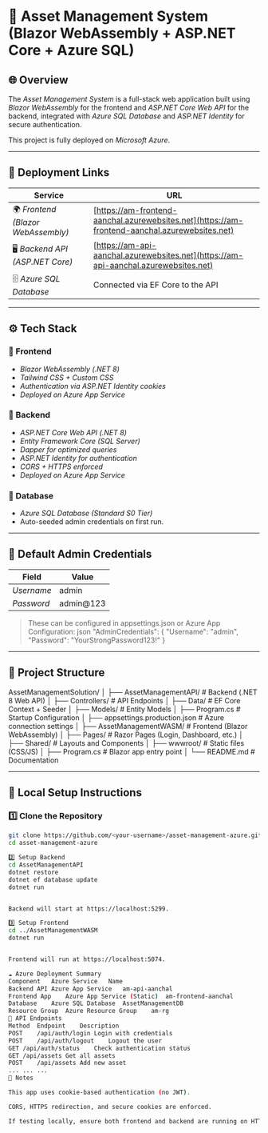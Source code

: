 # 💼 Asset Management System (Blazor WebAssembly + ASP.NET Core + Azure SQL)

## 🌐 Overview
The *Asset Management System* is a full-stack web application built using *Blazor WebAssembly* for the frontend and *ASP.NET Core Web API* for the backend, integrated with *Azure SQL Database* and *ASP.NET Identity* for secure authentication.

This project is fully deployed on *Microsoft Azure*.

---

## 🚀 Deployment Links

| Service | URL |
|----------|-----|
| 🌍 *Frontend (Blazor WebAssembly)* | [https://am-frontend-aanchal.azurewebsites.net](https://am-frontend-aanchal.azurewebsites.net) |
| 🖥 *Backend API (ASP.NET Core)* | [https://am-api-aanchal.azurewebsites.net](https://am-api-aanchal.azurewebsites.net) |
| 🗄 *Azure SQL Database* | Connected via EF Core to the API |

---

## ⚙ Tech Stack

### 🧩 Frontend
- *Blazor WebAssembly (.NET 8)*
- *Tailwind CSS + Custom CSS*
- *Authentication via ASP.NET Identity cookies*
- *Deployed on Azure App Service*

### 🔧 Backend
- *ASP.NET Core Web API (.NET 8)*
- *Entity Framework Core (SQL Server)*
- *Dapper for optimized queries*
- *ASP.NET Identity for authentication*
- *CORS + HTTPS enforced*
- *Deployed on Azure App Service*

### 💾 Database
- *Azure SQL Database (Standard S0 Tier)*
- Auto-seeded admin credentials on first run.

---

## 🔑 Default Admin Credentials

| Field | Value |
|--------|--------|
| *Username* | admin |
| *Password* | admin@123 |

> These can be configured in appsettings.json or Azure App Configuration:
> json
> "AdminCredentials": {
>   "Username": "admin",
>   "Password": "YourStrongPassword123!"
> }
> 

---

## 🧱 Project Structure
AssetManagementSolution/
│
├── AssetManagementAPI/ # Backend (.NET 8 Web API)
│ ├── Controllers/ # API Endpoints
│ ├── Data/ # EF Core Context + Seeder
│ ├── Models/ # Entity Models
│ ├── Program.cs # Startup Configuration
│ ├── appsettings.production.json # Azure connection settings
│
├── AssetManagementWASM/ # Frontend (Blazor WebAssembly)
│ ├── Pages/ # Razor Pages (Login, Dashboard, etc.)
│ ├── Shared/ # Layouts and Components
│ ├── wwwroot/ # Static files (CSS/JS)
│ ├── Program.cs # Blazor app entry point
│
└── README.md # Documentation


---

## 🧭 Local Setup Instructions

### 1️⃣ Clone the Repository
```bash
git clone https://github.com/<your-username>/asset-management-azure.git
cd asset-management-azure

2️⃣ Setup Backend
cd AssetManagementAPI
dotnet restore
dotnet ef database update
dotnet run


Backend will start at https://localhost:5299.

3️⃣ Setup Frontend
cd ../AssetManagementWASM
dotnet run


Frontend will run at https://localhost:5074.

☁ Azure Deployment Summary
Component	Azure Service	Name
Backend API	Azure App Service	am-api-aanchal
Frontend App	Azure App Service (Static)	am-frontend-aanchal
Database	Azure SQL Database	AssetManagementDB
Resource Group	Azure Resource Group	am-rg
📡 API Endpoints
Method	Endpoint	Description
POST	/api/auth/login	Login with credentials
POST	/api/auth/logout	Logout the user
GET	/api/auth/status	Check authentication status
GET	/api/assets	Get all assets
POST	/api/assets	Add new asset
...	...	...
🧠 Notes

This app uses cookie-based authentication (no JWT).

CORS, HTTPS redirection, and secure cookies are enforced.

If testing locally, ensure both frontend and backend are running on HTTPS.
